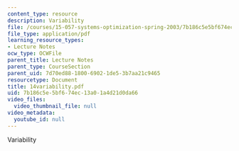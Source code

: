 ```yaml
---
content_type: resource
description: Variability
file: /courses/15-057-systems-optimization-spring-2003/7b186c5e5bf674ec13a01a4d21d0da66_14variability.pdf
file_type: application/pdf
learning_resource_types:
- Lecture Notes
ocw_type: OCWFile
parent_title: Lecture Notes
parent_type: CourseSection
parent_uid: 7d70ed88-1800-6902-1de5-3b7aa21c9465
resourcetype: Document
title: 14variability.pdf
uid: 7b186c5e-5bf6-74ec-13a0-1a4d21d0da66
video_files:
  video_thumbnail_file: null
video_metadata:
  youtube_id: null
---
```

Variability

